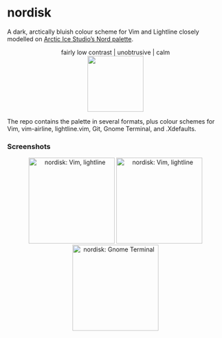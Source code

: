 nordisk
=======

A dark, arctically bluish colour scheme for Vim and Lightline closely modelled on [Arctic Ice Studio’s Nord palette](https://github.com/arcticicestudio/nord).

<p align="center">
fairly low contrast | unobtrusive | calm
<br />
<img src="https://raw.githubusercontent.com/kamwitsta/nordisk/master/img/nordisk.jpg" height="130px" />
</p>

The repo contains the palette in several formats, plus colour schemes for Vim, vim-airline, lightline.vim, Git, Gnome Terminal, and .Xdefaults.


### Screenshots

<p align="center">
<img src="https://raw.githubusercontent.com/kamwitsta/nordisk/master/img/vim-1.png" alt="nordisk: Vim, lightline" height="200px" width="200px" />
<img src="https://raw.githubusercontent.com/kamwitsta/nordisk/master/img/vim-2.png" alt="nordisk: Vim, lightline" height="200px" width="200px" />
<img src="https://raw.githubusercontent.com/kamwitsta/nordisk/master/img/gnome-terminal.png" alt="nordisk: Gnome Terminal" heigh="200px" width="200px" />
</p>
